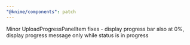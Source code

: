```yaml
---
"@knime/components": patch
---
```


Minor UploadProgressPanelItem fixes - display progress bar also at 0%, display progress message only while status is in progress

